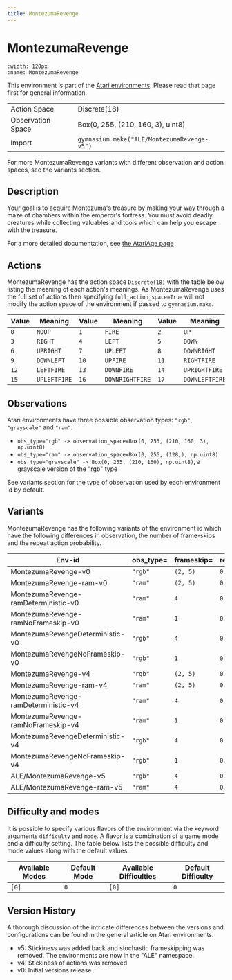 ```yaml
---
title: MontezumaRevenge
---
```


# MontezumaRevenge

```{figure} ../../_static/videos/atari/montezuma_revenge.gif
:width: 120px
:name: MontezumaRevenge
```

This environment is part of the <a href='..'>Atari environments</a>. Please read that page first for general information.

|   |   |
|---|---|
| Action Space | Discrete(18) |
| Observation Space | Box(0, 255, (210, 160, 3), uint8) |
| Import | `gymnasium.make("ALE/MontezumaRevenge-v5")` |

For more MontezumaRevenge variants with different observation and action spaces, see the variants section.

## Description

Your goal is to acquire Montezuma's treasure by making your way through a maze of chambers within the emperor's fortress. You must avoid deadly creatures while collecting valuables and tools which can help you escape with the treasure.

For a more detailed documentation, see [the AtariAge page](https://atariage.com/manual_html_page.php?SoftwareLabelID=310)

## Actions

MontezumaRevenge has the action space `Discrete(18)` with the table below listing the meaning of each action's meanings.
As MontezumaRevenge uses the full set of actions then specifying `full_action_space=True` will not modify the action space of the environment if passed to `gymnasium.make`.

| Value   | Meaning      | Value   | Meaning         | Value   | Meaning        |
|---------|--------------|---------|-----------------|---------|----------------|
| `0`     | `NOOP`       | `1`     | `FIRE`          | `2`     | `UP`           |
| `3`     | `RIGHT`      | `4`     | `LEFT`          | `5`     | `DOWN`         |
| `6`     | `UPRIGHT`    | `7`     | `UPLEFT`        | `8`     | `DOWNRIGHT`    |
| `9`     | `DOWNLEFT`   | `10`    | `UPFIRE`        | `11`    | `RIGHTFIRE`    |
| `12`    | `LEFTFIRE`   | `13`    | `DOWNFIRE`      | `14`    | `UPRIGHTFIRE`  |
| `15`    | `UPLEFTFIRE` | `16`    | `DOWNRIGHTFIRE` | `17`    | `DOWNLEFTFIRE` |

## Observations

Atari environments have three possible observation types: `"rgb"`, `"grayscale"` and `"ram"`.

- `obs_type="rgb" -> observation_space=Box(0, 255, (210, 160, 3), np.uint8)`
- `obs_type="ram" -> observation_space=Box(0, 255, (128,), np.uint8)`
- `obs_type="grayscale" -> Box(0, 255, (210, 160), np.uint8)`, a grayscale version of the "rgb" type

See variants section for the type of observation used by each environment id by default.


## Variants

MontezumaRevenge has the following variants of the environment id which have the following differences in observation,
the number of frame-skips and the repeat action probability.

| Env-id                               | obs_type=   | frameskip=   | repeat_action_probability=   |
|--------------------------------------|-------------|--------------|------------------------------|
| MontezumaRevenge-v0                  | `"rgb"`     | `(2, 5)`     | `0.25`                       |
| MontezumaRevenge-ram-v0              | `"ram"`     | `(2, 5)`     | `0.25`                       |
| MontezumaRevenge-ramDeterministic-v0 | `"ram"`     | `4`          | `0.25`                       |
| MontezumaRevenge-ramNoFrameskip-v0   | `"ram"`     | `1`          | `0.25`                       |
| MontezumaRevengeDeterministic-v0     | `"rgb"`     | `4`          | `0.25`                       |
| MontezumaRevengeNoFrameskip-v0       | `"rgb"`     | `1`          | `0.25`                       |
| MontezumaRevenge-v4                  | `"rgb"`     | `(2, 5)`     | `0.0`                        |
| MontezumaRevenge-ram-v4              | `"ram"`     | `(2, 5)`     | `0.0`                        |
| MontezumaRevenge-ramDeterministic-v4 | `"ram"`     | `4`          | `0.0`                        |
| MontezumaRevenge-ramNoFrameskip-v4   | `"ram"`     | `1`          | `0.0`                        |
| MontezumaRevengeDeterministic-v4     | `"rgb"`     | `4`          | `0.0`                        |
| MontezumaRevengeNoFrameskip-v4       | `"rgb"`     | `1`          | `0.0`                        |
| ALE/MontezumaRevenge-v5              | `"rgb"`     | `4`          | `0.25`                       |
| ALE/MontezumaRevenge-ram-v5          | `"ram"`     | `4`          | `0.25`                       |

## Difficulty and modes

It is possible to specify various flavors of the environment via the keyword arguments `difficulty` and `mode`.
A flavor is a combination of a game mode and a difficulty setting. The table below lists the possible difficulty and mode values
along with the default values.

| Available Modes   | Default Mode   | Available Difficulties   | Default Difficulty   |
|-------------------|----------------|--------------------------|----------------------|
| `[0]`             | `0`            | `[0]`                    | `0`                  |

## Version History

A thorough discussion of the intricate differences between the versions and configurations can be found in the general article on Atari environments.

* v5: Stickiness was added back and stochastic frameskipping was removed. The environments are now in the "ALE" namespace.
* v4: Stickiness of actions was removed
* v0: Initial versions release
